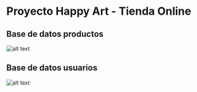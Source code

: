 # Proyecto Happy Art - Tienda Online

## Base de datos productos

![alt text](image-1.png)

## Base de datos usuarios

![alt text](image-2.png)